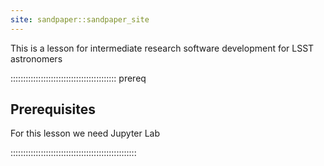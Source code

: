 ```yaml
---
site: sandpaper::sandpaper_site
---
```

This is a lesson for intermediate research software development for LSST astronomers

::::::::::::::::::::::::::::::::::::::::::  prereq

## Prerequisites

For this lesson we need Jupyter Lab


::::::::::::::::::::::::::::::::::::::::::::::::::
